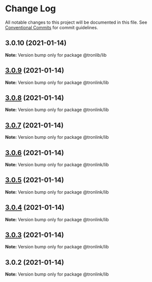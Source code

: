 # Change Log

All notable changes to this project will be documented in this file.
See [Conventional Commits](https://conventionalcommits.org) for commit guidelines.

## 3.0.10 (2021-01-14)

**Note:** Version bump only for package @tronlib/lib





## [3.0.9](https://github.com/Onotoko/tronlib/compare/@tronlink/lib@3.0.8...@tronlink/lib@3.0.9) (2021-01-14)

**Note:** Version bump only for package @tronlink/lib





## [3.0.8](https://github.com/Onotoko/tronlib/compare/@tronlink/lib@3.0.7...@tronlink/lib@3.0.8) (2021-01-14)

**Note:** Version bump only for package @tronlink/lib





## [3.0.7](https://github.com/Onotoko/tronlib/compare/@tronlink/lib@3.0.6...@tronlink/lib@3.0.7) (2021-01-14)

**Note:** Version bump only for package @tronlink/lib





## [3.0.6](https://github.com/Onotoko/tronlib/compare/@tronlink/lib@3.0.5...@tronlink/lib@3.0.6) (2021-01-14)

**Note:** Version bump only for package @tronlink/lib





## [3.0.5](https://github.com/Onotoko/tronlib/compare/@tronlink/lib@3.0.4...@tronlink/lib@3.0.5) (2021-01-14)

**Note:** Version bump only for package @tronlink/lib





## [3.0.4](https://github.com/Onotoko/tronlib/compare/@tronlink/lib@3.0.3...@tronlink/lib@3.0.4) (2021-01-14)

**Note:** Version bump only for package @tronlink/lib





## [3.0.3](https://github.com/Onotoko/tronlib/compare/@tronlink/lib@3.0.2...@tronlink/lib@3.0.3) (2021-01-14)

**Note:** Version bump only for package @tronlink/lib





## 3.0.2 (2021-01-14)

**Note:** Version bump only for package @tronlink/lib
